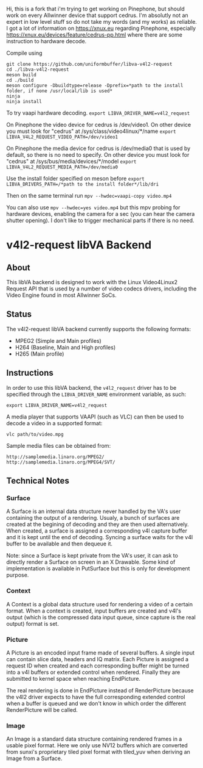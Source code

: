 Hi,
this is a fork that i'm trying to get working on Pinephone, but should work on every Allwinner device that support cedrus.
I'm absolutly not an expert in low level stuff so do not take my words (and my works) as reliable.
I got a lot of information on https://xnux.eu regarding Pinephone, especially https://xnux.eu/devices/feature/cedrus-pp.html where there are some instruction to hardware decode.

Compile using
```
git clone https://github.com/uniformbuffer/libva-v4l2-request
cd ./libva-v4l2-request
meson build
cd ./build
meson configure -Dbuildtype=release -Dprefix=*path to the install folder, if none /usr/local/lib is used*
ninja
ninja install
```

To try vaapi hardware decoding.
`export LIBVA_DRIVER_NAME=v4l2_request`

On Pinephone the video device for cedrus is /dev/video1.
On other device you must look for "cedrus" at /sys/class/video4linux/*/name
`export LIBVA_V4L2_REQUEST_VIDEO_PATH=/dev/video1`

On Pinephone the media device for cedrus is /dev/media0 that is used by default, so there is no need to specify.
On other device you must look for "cedrus" at /sys/bus/media/devices/*/model
`export LIBVA_V4L2_REQUEST_MEDIA_PATH=/dev/media0`

Use the install folder specified on meson before
`export LIBVA_DRIVERS_PATH=/*path to the install folder*/lib/dri`

Then on the same terminal run
`mpv --hwdec=vaapi-copy video.mp4`

You can also use 
`mpv --hwdec=yes video.mp4`
but this mpv probing for hardware devices, enabling the camera for a sec (you can hear the camera shutter opening).
I don't like to trigger mechanical parts if there is no need.

# v4l2-request libVA Backend

## About

This libVA backend is designed to work with the Linux Video4Linux2
Request API that is used by a number of video codecs drivers,
including the Video Engine found in most Allwinner SoCs.

## Status

The v4l2-request libVA backend currently supports the following formats:
* MPEG2 (Simple and Main profiles)
* H264 (Baseline, Main and High profiles)
* H265 (Main profile)

## Instructions

In order to use this libVA backend, the `v4l2_request` driver has to
be specified through the `LIBVA_DRIVER_NAME` environment variable, as
such:

	export LIBVA_DRIVER_NAME=v4l2_request

A media player that supports VAAPI (such as VLC) can then be used to decode a
video in a supported format:

	vlc path/to/video.mpg

Sample media files can be obtained from:

	http://samplemedia.linaro.org/MPEG2/
	http://samplemedia.linaro.org/MPEG4/SVT/

## Technical Notes

### Surface

A Surface is an internal data structure never handled by the VA's user
containing the output of a rendering. Usualy, a bunch of surfaces are created
at the begining of decoding and they are then used alternatively. When
created, a surface is assigned a corresponding v4l capture buffer and it is
kept until the end of decoding. Syncing a surface waits for the v4l buffer to
be available and then dequeue it.

Note: since a Surface is kept private from the VA's user, it can ask to
directly render a Surface on screen in an X Drawable. Some kind of
implementation is available in PutSurface but this is only for development
purpose.

### Context

A Context is a global data structure used for rendering a video of a certain
format. When a context is created, input buffers are created and v4l's output
(which is the compressed data input queue, since capture is the real output)
format is set.

### Picture

A Picture is an encoded input frame made of several buffers. A single input
can contain slice data, headers and IQ matrix. Each Picture is assigned a
request ID when created and each corresponding buffer might be turned into a
v4l buffers or extended control when rendered. Finally they are submitted to
kernel space when reaching EndPicture.

The real rendering is done in EndPicture instead of RenderPicture
because the v4l2 driver expects to have the full corresponding
extended control when a buffer is queued and we don't know in which
order the different RenderPicture will be called.

### Image

An Image is a standard data structure containing rendered frames in a usable
pixel format. Here we only use NV12 buffers which are converted from sunxi's
proprietary tiled pixel format with tiled_yuv when deriving an Image from a
Surface.
